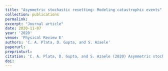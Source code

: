 ```yaml
---
title: "Asymmetric stochastic resetting: Modeling catastrophic events"
collection: publications
permalink:
excerpt: "Journal article"
date: 2020-11-07
year: '2020'
venue: 'Physical Review E'
authors: 'C. A. Plata, D. Gupta, and S. Azaele'
paperurl: 
preprinturl: 
citation: 'C. A. Plata, D. Gupta, and S. Azaele (2020) Asymmetric stochastic resetting: Modeling catastrophic events. <i>Physical Review E (accepted)</i>'
doi:  
---
```


